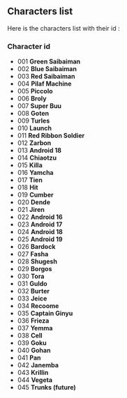 ## Characters list

Here is the characters list with their id :

### Character id

- 001 **Green Saibaiman**
- 002 **Blue Saibaiman**
- 003 **Red Saibaiman**
- 004 **Pilaf Machine**
- 005 **Piccolo**
- 006 **Broly**
- 007 **Super Buu**
- 008 **Goten**
- 009 **Turles**
- 010 **Launch**
- 011 **Red Ribbon Soldier**
- 012 **Zarbon**
- 013 **Android 18**
- 014 **Chiaotzu**
- 015 **Killa**
- 016 **Yamcha**
- 017 **Tien**
- 018 **Hit**
- 019 **Cumber**
- 020 **Dende**
- 021 **Jiren**
- 022 **Android 16**
- 023 **Android 17**
- 024 **Android 18**
- 025 **Android 19**
- 026 **Bardock**
- 027 **Fasha**
- 028 **Shugesh**
- 029 **Borgos**
- 030 **Tora**
- 031 **Guldo**
- 032 **Burter**
- 033 **Jeice**
- 034 **Recoome**
- 035 **Captain Ginyu**
- 036 **Frieza**
- 037 **Yemma**
- 038 **Cell**
- 039 **Goku**
- 040 **Gohan**
- 041 **Pan**
- 042 **Janemba**
- 043 **Krillin**
- 044 **Vegeta**
- 045 **Trunks (future)**